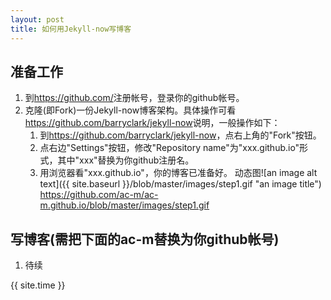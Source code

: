 ```yaml
---
layout: post
title: 如何用Jekyll-now写博客
---
```


## 准备工作

1. 到<https://github.com/>注册帐号，登录你的github帐号。
1. 克隆(即Fork)一份Jekyll-now博客架构。具体操作可看<https://github.com/barryclark/jekyll-now>说明，一般操作如下：
    1. 到<https://github.com/barryclark/jekyll-now>，点右上角的"Fork"按钮。
    1. 点右边"Settings"按钮，修改"Repository name"为"xxx.github.io"形式，其中"xxx"替换为你github注册名。
    1. 用浏览器看"xxx.github.io"，你的博客已准备好。
    动态图![an image alt text]({{ site.baseurl }}/blob/master/images/step1.gif "an image title")
    <https://github.com/ac-m/ac-m.github.io/blob/master/images/step1.gif>
        
        
## 写博客(需把下面的ac-m替换为你github帐号)

1. 待续

{{ site.time }}
